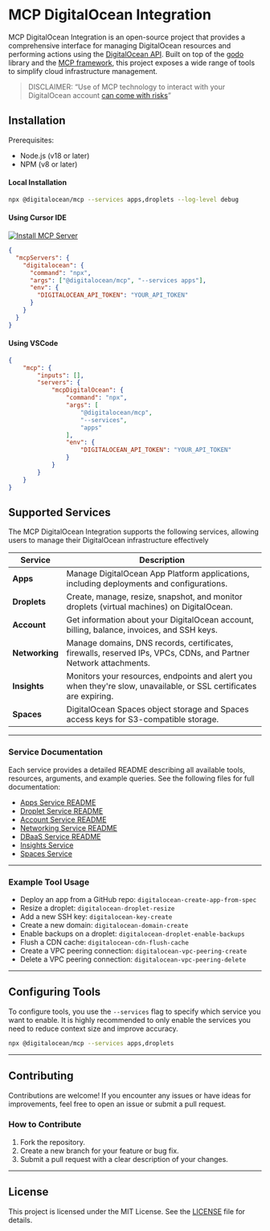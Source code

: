 # MCP DigitalOcean Integration

MCP DigitalOcean Integration is an open-source project that provides a comprehensive interface for managing DigitalOcean resources and performing actions using the [DigitalOcean API](https://docs.digitalocean.com/reference/api/). Built on top of the [godo](https://github.com/digitalocean/godo) library and the [MCP framework](https://github.com/mark3labs/mcp-go), this project exposes a wide range of tools to simplify cloud infrastructure management.

> DISCLAIMER: “Use of MCP technology to interact with your DigitalOcean account [can come with risks](https://www.wiz.io/blog/mcp-security-research-briefing)”

## Installation

Prerequisites:

- Node.js (v18 or later)
- NPM (v8 or later)

#### Local Installation

```bash
npx @digitalocean/mcp --services apps,droplets --log-level debug
```

#### Using Cursor IDE

[![Install MCP Server](https://cursor.com/deeplink/mcp-install-dark.svg)](https://cursor.com/install-mcp?name=digitalocean&config=JTdCJTIyY29tbWFuZCUyMiUzQSUyMm5weCUyMCU0MGRpZ2l0YWxvY2VhbiUyRm1jcCUyMC0tc2VydmljZXMlMjBhcHBzJTIyJTJDJTIyZW52JTIyJTNBJTdCJTIyRElHSVRBTE9DRUFOX0FQSV9UT0tFTiUyMiUzQSUyMllPVVJfRE9fVE9LRU4lMjIlN0QlN0Q%3D)

```json
{
  "mcpServers": {
    "digitalocean": {
      "command": "npx",
      "args": ["@digitalocean/mcp", "--services apps"],
      "env": {
        "DIGITALOCEAN_API_TOKEN": "YOUR_API_TOKEN"
      }
    }
  }
}
```

#### Using VSCode
```json
{
    "mcp": {
        "inputs": [],
        "servers": {
            "mcpDigitalOcean": {
                "command": "npx",
                "args": [
                    "@digitalocean/mcp",
                    "--services",
                    "apps"
                ],
                "env": {
                    "DIGITALOCEAN_API_TOKEN": "YOUR_API_TOKEN"
                }
            }
        }
    }
}
```

## Supported Services

The MCP DigitalOcean Integration supports the following services, allowing users to manage their DigitalOcean infrastructure effectively


| **Service**    | **Description**                                                                                                     |
|----------------|---------------------------------------------------------------------------------------------------------------------|
| **Apps**       | Manage DigitalOcean App Platform applications, including deployments and configurations.                            |
| **Droplets**   | Create, manage, resize, snapshot, and monitor droplets (virtual machines) on DigitalOcean.                          |
| **Account**    | Get information about your DigitalOcean account, billing, balance, invoices, and SSH keys.                          |
| **Networking** | Manage domains, DNS records, certificates, firewalls, reserved IPs, VPCs, CDNs, and Partner Network attachments.    |
| **Insights**   | Monitors your resources, endpoints and alert you when they're slow, unavailable, or SSL certificates are expiring.  |
| **Spaces**     | DigitalOcean Spaces object storage and Spaces access keys for S3-compatible storage.                                |


---
### Service Documentation

Each service provides a detailed README describing all available tools, resources, arguments, and example queries.
See the following files for full documentation:

- [Apps Service README](./internal/apps/README.md)
- [Droplet Service README](./internal/droplet/README.md)
- [Account Service README](./internal/account/README.md)
- [Networking Service README](./internal/networking/README.md)
- [DBaaS Service README](./internal/dbaas/README.md)
- [Insights Service](./internal/insights/README.md)
- [Spaces Service](./internal/spaces/README.md)

---

### Example Tool Usage

- Deploy an app from a GitHub repo: `digitalocean-create-app-from-spec`
- Resize a droplet: `digitalocean-droplet-resize`
- Add a new SSH key: `digitalocean-key-create`
- Create a new domain: `digitalocean-domain-create`
- Enable backups on a droplet: `digitalocean-droplet-enable-backups`
- Flush a CDN cache: `digitalocean-cdn-flush-cache`
- Create a VPC peering connection: `digitalocean-vpc-peering-create`
- Delete a VPC peering connection: `digitalocean-vpc-peering-delete`

---


## Configuring Tools

To configure tools, you use the `--services` flag to specify which service you want to enable. It is highly recommended to only
enable the services you need to reduce context size and improve accuracy.

```bash
npx @digitalocean/mcp --services apps,droplets
```

---
## Contributing

Contributions are welcome! If you encounter any issues or have ideas for improvements, feel free to open an issue or submit a pull request.

### How to Contribute
1. Fork the repository.
2. Create a new branch for your feature or bug fix.
3. Submit a pull request with a clear description of your changes.

---

## License

This project is licensed under the MIT License. See the [LICENSE](LICENSE) file for details.
